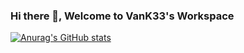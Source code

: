 ### Hi there 👋, Welcome to VanK33's Workspace

[![Anurag's GitHub stats](https://github-readme-stats.vercel.app/api?username=VanK33)](https://github.com/anuraghazra/github-readme-stats)
